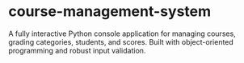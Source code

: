 # course-management-system
A fully interactive Python console application for managing courses, grading categories, students, and scores. Built with object-oriented programming and robust input validation.
